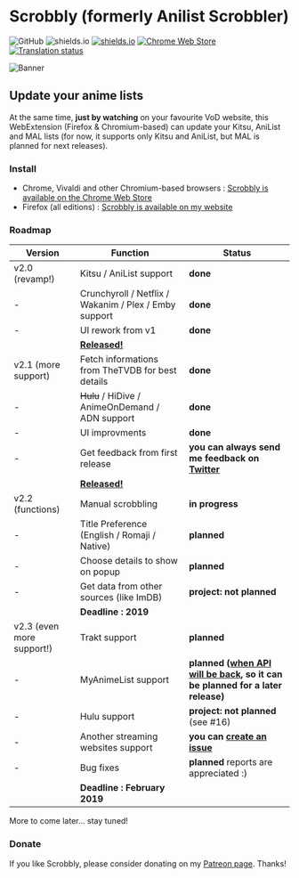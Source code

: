 # Scrobbly (formerly Anilist Scrobbler)

![GitHub](https://img.shields.io/github/license/leonekmi/scrobbly.svg)
![shields.io](https://img.shields.io/badge/browsers-chromium--based%2C%20firefox-green.svg)
[![shields.io](https://img.shields.io/jenkins/s/https/ci.leonekmi.fr/job/scrobbly/job/master.svg)](https://ci.leonekmi.fr/blue/organizations/jenkins/scrobbly/branches/)
[![Chrome Web Store](https://img.shields.io/chrome-web-store/v/bghcjdikmfopmhpgcocpgfefjppkfjpn.svg)](https://chrome.google.com/webstore/detail/scrobbly/bghcjdikmfopmhpgcocpgfefjppkfjpn)
[![Translation status](https://translate.leonekmi.fr/widgets/scrobbly/-/svg-badge.svg)](https://translate.leonekmi.fr/engage/scrobbly/?utm_source=widget)

![Banner](https://scrobbly.leonekmi.fr/banner_github.png)

## Update your anime lists

At the same time, **just by watching** on your favourite VoD website, this WebExtension (Firefox & Chromium-based) can update your Kitsu, AniList and MAL lists (for now, it supports only Kitsu and AniList, but MAL is planned for next releases).

### Install

- Chrome, Vivaldi and other Chromium-based browsers : [Scrobbly is available on the Chrome Web Store](https://chrome.google.com/webstore/detail/scrobbly/bghcjdikmfopmhpgcocpgfefjppkfjpn)
- Firefox (all editions) : [Scrobbly is available on my website](https://scrobbly.leonekmi.fr/firefox/scrobbly-2.1.1-fx.xpi)

### Roadmap

| Version                   | Function                                                                        | Status                                                                                                                                                   |
|---------------------------|---------------------------------------------------------------------------------|----------------------------------------------------------------------------------------------------------------------------------------------------------|
| v2.0 (revamp!)            | Kitsu / AniList support                                                         | **done**                                                                                                                                                 |
| -                         | Crunchyroll / Netflix / Wakanim / Plex / Emby support                           | **done**                                                                                                                                                 |
| -                         | UI rework from v1                                                               | **done**                                                                                                                                                 |
|                           | **[Released!](https://github.com/leonekmi/scrobbly/releases/tag/v2.0-epsilon)** |                                                                                                                                                          |
| v2.1 (more support)       | Fetch informations from TheTVDB for best details                                | **done**                                                                                                                                                 |
| -                         | ~~Hulu~~ / HiDive / AnimeOnDemand / ADN support                                 | **done**                                                                                                                                                 |
| -                         | UI improvments                                                                  | **done**                                                                                                                                                 |
| -                         | Get feedback from first release                                                 | **you can always send me feedback on [Twitter](https://twitter.com/leonekmi)**                                                                           |
|                           | **[Released!](https://github.com/leonekmi/scrobbly/releases/tag/v2.1-epsilon)** |                                                                                                                                                          |
| v2.2 (functions)          | Manual scrobbling                                                               | **in progress**                                                                                                                                              |
| -                         | Title Preference (English / Romaji / Native)                                    | **planned**                                                                                                                                              |
| -                         | Choose details to show on popup                                                 | **planned**                                                                                                                                              |
| -                         | Get data from other sources (like ImDB)                                         | **project: not planned**                                                                                                                                 |
|                           | **Deadline : 2019**                                                             |                                                                                                                                                          |
| v2.3 (even more support!) | Trakt support                                                                   | **planned**                                                                                                                                              |
| -                         | MyAnimeList support                                                             | **planned ([when API will be back](https://myanimelist.net/forum/?topicid=1740204&amp;show=400#msg56198138), so it can be planned for a later release)** |
| -                         | Hulu support                                                                    | **project: not planned** (see #16)                                                                                                                       |
| -                         | Another streaming websites support                                              | **you can [create an issue](https://github.com/leonekmi/scrobbly/issues/new)**                                                                           |
| -                         | Bug fixes                                                                       | **planned** reports are appreciated :)                                                                                                                   |
|                           | **Deadline : February 2019**                                                    |                                                                                                                                                          |

More to come later... stay tuned!

### Donate

If you like Scrobbly, please consider donating on my [Patreon page](https://patreon.com/leonekmi). Thanks!
